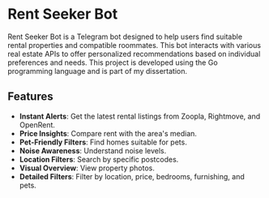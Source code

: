 # Rent Seeker Bot

Rent Seeker Bot is a Telegram bot designed to help users find suitable rental properties and compatible roommates. This bot interacts with various real estate APIs to offer personalized recommendations based on individual preferences and needs. This project is developed using the Go programming language and is part of my dissertation.

## Features

- **Instant Alerts**: Get the latest rental listings from Zoopla, Rightmove, and OpenRent.
- **Price Insights**: Compare rent with the area's median.
- **Pet-Friendly Filters**: Find homes suitable for pets.
- **Noise Awareness**: Understand noise levels.
- **Location Filters**: Search by specific postcodes.
- **Visual Overview**: View property photos.
- **Detailed Filters**: Filter by location, price, bedrooms, furnishing, and pets.
